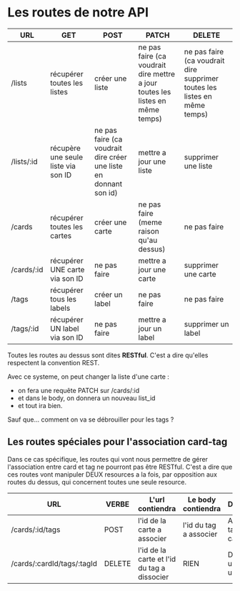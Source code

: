 # Les routes de notre API

| URL        | GET                                 | POST                                                              | PATCH                                                                         | DELETE                                                                    |
|------------|-------------------------------------|-------------------------------------------------------------------|-------------------------------------------------------------------------------|---------------------------------------------------------------------------|
| /lists     | récupérer toutes les listes         | créer une liste                                                   | ne pas faire (ca voudrait dire mettre a jour toutes les listes en même temps) | ne pas faire (ca voudrait dire supprimer toutes les listes en même temps) |
| /lists/:id | récupère une seule liste via son ID | ne pas faire (ca voudrait dire créer une liste en donnant son id) | mettre a jour une liste                                                       | supprimer une liste                                                       |
| /cards     | récupérer toutes les cartes         | créer une carte                                                   | ne pas faire (meme raison qu'au dessus)                                       | ne pas faire                                                              |
| /cards/:id | récupérer UNE carte via son ID      | ne pas faire                                                      | mettre a jour une carte                                                       | supprimer une carte                                                       |
| /tags      | récupérer tous les labels           | créer un label                                                    | ne pas faire                                                                  | ne pas faire                                                              |
| /tags/:id  | récupérer UN label via son ID       | ne pas faire                                                      | mettre a jour un label                                                        | supprimer un label                                                        |

Toutes les routes au dessus sont dites **RESTful**. C'est a dire qu'elles respectent la convention REST.

Avec ce systeme, on peut changer la liste d'une carte :

- on fera une requête PATCH sur /cards/:id
- et dans le body, on donnera un nouveau list_id
- et tout ira bien.

Sauf que... comment on va se débrouiller pour les tags ?

## Les routes spéciales pour l'association card-tag

Dans ce cas spécifique, les routes qui vont nous permettre de gérer l'association entre card et tag ne pourront pas être RESTful. C'est a dire que ces routes vont manipuler DEUX resources a la fois, par opposition aux routes du dessus, qui concernent toutes une seule resource.

| URL                        | VERBE  | L'url contiendra                            | Le body contiendra     | Description                   |
|----------------------------|--------|---------------------------------------------|------------------------|-------------------------------|
| /cards/:id/tags            | POST   | l'id de la carte a associer                 | l'id du tag a associer | Associer un tag a une carte   |
| /cards/:cardId/tags/:tagId | DELETE | l'id de la carte et l'id du tag a dissocier | RIEN                   | Dissocier un tag et une carte |